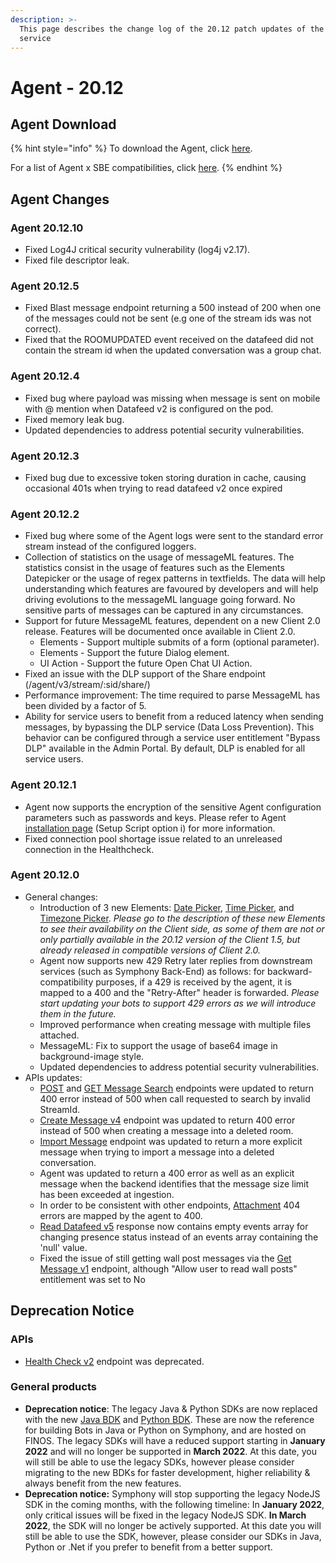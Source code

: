 ```yaml
---
description: >-
  This page describes the change log of the 20.12 patch updates of the Agent
  service
---
```


# Agent - 20.12

## Agent Download

{% hint style="info" %}
To download the Agent, click [here](https://docs.developers.symphony.com/admin-guide/agent-guide/agent-download).

For a list of Agent x SBE compatibilities, click [here](../../agent-guide/sbe-x-agent-compatibility-matrix.md).
{% endhint %}

## Agent Changes

### Agent 20.12.10

* Fixed Log4J critical security vulnerability (log4j v2.17).
* Fixed file descriptor leak.

### Agent 20.12.5

* Fixed Blast message endpoint returning a 500 instead of 200 when one of the messages could not be sent (e.g one of the stream ids was not correct).&#x20;
* Fixed that the ROOMUPDATED event received on the datafeed did not contain the stream id when the updated conversation was a group chat.

### Agent 20.12.4

* Fixed bug where payload was missing when message is sent on mobile with @ mention when Datafeed v2 is configured on the pod.
* Fixed memory leak bug.
* Updated dependencies to address potential security vulnerabilities.

### Agent 20.12.3

* Fixed bug due to excessive token storing duration in cache, causing occasional 401s when trying to read datafeed v2 once expired

### Agent 20.12.2

* Fixed bug where some of the Agent logs were sent to the standard error stream instead of the configured loggers.
* Collection of statistics on the usage of messageML features. The statistics consist in the usage of features such as the Elements Datepicker or the usage of regex patterns in  textfields. The data will help understanding which features are favoured by developers and will help driving evolutions to the messageML language going forward. No sensitive parts of messages can be captured in any circumstances.
* Support for future MessageML features, dependent on a new Client 2.0 release. Features will be documented once available in Client 2.0.
  * Elements - Support multiple submits of a form (optional parameter).
  * Elements - Support the future Dialog element.&#x20;
  * UI Action - Support the future Open Chat UI Action.
* Fixed an issue with the DLP support of the Share endpoint (/agent/v3/stream/:sid/share/)
* Performance improvement: The time required to parse MessageML has been divided by a factor of 5.
* Ability for service users to benefit from a reduced latency when sending messages, by bypassing the DLP service (Data Loss Prevention). This behavior can be configured through a service user entitlement "Bypass DLP" available in the Admin Portal. By default, DLP is enabled for all service users.

### Agent 20.12.1

* Agent now supports the encryption of the sensitive Agent configuration parameters such as passwords and keys. Please refer to Agent [installation page](https://docs.developers.symphony.com/v/v20.12/admin-guide/agent-guide/agent-2.x-and-above-installation#overview-of-the-setup-script) (Setup Script option i) for more information.&#x20;
* Fixed connection pool shortage issue related to an unreleased connection in the Healthcheck.

### Agent 20.12.0

* General changes:
  * Introduction of 3 new Elements: [Date Picker](../../../building-bots-on-symphony/messages/overview-of-messageml/symphony-elements-1/date-picker.md), [Time Picker](../../../building-bots-on-symphony/messages/overview-of-messageml/symphony-elements-1/time-picker.md), and [Timezone Picker](../../../building-bots-on-symphony/messages/overview-of-messageml/symphony-elements-1/timezone-picker.md). _Please go to the description of these new Elements to see their availability on the Client side, as some of them are not or only partially available in the 20.12 version of the Client 1.5, but already released in compatible versions of Client 2.0._
  * Agent now supports new 429 Retry later replies from downstream services (such as Symphony Back-End) as follows: for backward-compatibility purposes, if a 429 is received by the agent, it is mapped to a 400 and the "Retry-After" header is forwarded. _Please start updating your bots to support 429 errors as we will introduce them in the future._
  * Improved performance when creating message with multiple files attached.
  * MessageML: Fix to support the usage of base64 image in background-image style.
  * Updated dependencies to address potential security vulnerabilities.
* APIs updates:
  * [POST](https://developers.symphony.com/restapi/v20.12/reference#message-search-post) and [GET Message Search](https://developers.symphony.com/restapi/v20.12/reference#message-search-get) endpoints were updated to return 400 error instead of 500 when call requested to search by invalid StreamId.
  * [Create Message v4](https://developers.symphony.com/restapi/v20.12/reference#create-message-v4) endpoint was updated to return 400 error instead of 500 when creating a message into a deleted room.
  * [Import Message](https://developers.symphony.com/restapi/v20.12/reference#import-message-v4) endpoint was updated to return a more explicit message when trying to import a message into a deleted conversation.
  * Agent was updated to return a 400 error as well as an explicit message when the backend identifies that the message size limit has been exceeded at ingestion.
  * In order to be consistent with other endpoints, [Attachment](https://developers.symphony.com/restapi/v20.12/reference#attachment) 404 errors are mapped by the agent to 400.
  * [Read Datafeed v5](https://developers.symphony.com/restapi/v20.12/reference#read-datafeed-v5) response now contains empty events array for changing presence status instead of an events array containing the 'null' value.
  * Fixed the issue of still getting wall post messages via the [Get Message v1](https://developers.symphony.com/restapi/v20.12/reference#get-message-v1) endpoint, although "Allow user to read wall posts" entitlement was set to No



## **Deprecation Notice**

### **APIs**

* [Health Check v2](https://developers.symphony.com/restapi/v20.12/reference#health-check-v2) endpoint was deprecated.

### **General products**

* **Deprecation notice**: The legacy Java & Python SDKs are now replaced with the new [Java BDK](https://github.com/finos/symphony-bdk-java) and [Python BDK](https://github.com/finos/symphony-bdk-python). These are now the reference for building Bots in Java or Python on Symphony, and are hosted on FINOS. The legacy SDKs will have a reduced support starting in **January 2022** and will no longer be supported in **March 2022**. At this date, you will still be able to use the legacy SDKs, however please consider migrating to the new BDKs for faster development, higher reliability & always benefit from the new features.&#x20;
* **Deprecation notice:** Symphony will stop supporting the legacy NodeJS SDK in the coming months, with the following timeline: In **January 2022**, only critical issues will be fixed in the legacy NodeJS SDK. **In March 2022**, the SDK will no longer be actively supported. At this date you will still be able to use the SDK, however, please consider our SDKs in Java, Python or .Net if you prefer to benefit from a better support.
